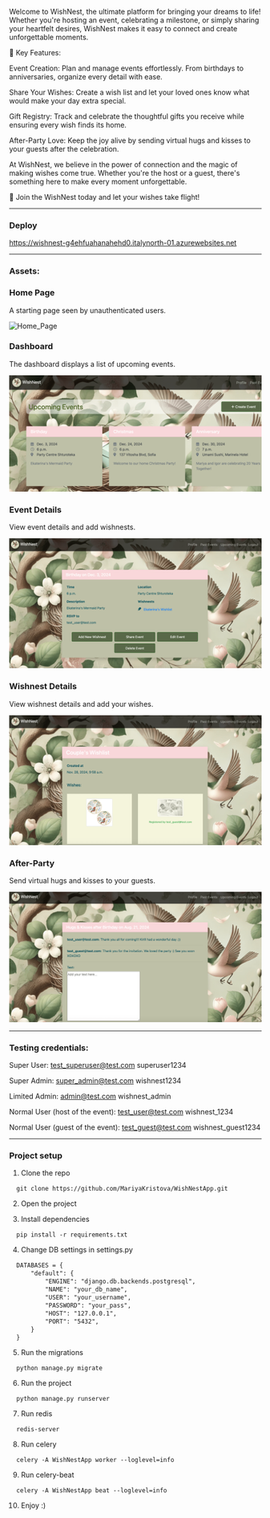 Welcome to WishNest, the ultimate platform for bringing your dreams to life! Whether you're hosting an event, celebrating a milestone, or simply sharing your heartfelt desires, WishNest makes it easy to connect and create unforgettable moments.

🌟 Key Features:

Event Creation: 
Plan and manage events effortlessly. From birthdays to anniversaries, organize every detail with ease.

Share Your Wishes: 
Create a wish list and let your loved ones know what would make your day extra special.

Gift Registry: 
Track and celebrate the thoughtful gifts you receive while ensuring every wish finds its home.

After-Party Love: 
Keep the joy alive by sending virtual hugs and kisses to your guests after the celebration.

At WishNest, we believe in the power of connection and the magic of making wishes come true. Whether you're the host or a guest, there's something here to make every moment unforgettable.

🎉 Join the WishNest today and let your wishes take flight!
_________________________

### Deploy

https://wishnest-g4ehfuahanahehd0.italynorth-01.azurewebsites.net
_________________________

### Assets:

### Home Page
A starting page seen by unauthenticated users.

![Home_Page](static/assets/homepage.png)

### Dashboard
The dashboard displays a list of upcoming events.

![Dashboard](static/assets/dashboard.png)

### Event Details
View event details and add wishnests.

![Event](static/assets/event.png)

### Wishnest Details
View wishnest details and add your wishes.

![Wishnest](static/assets/wishnest.png)

### After-Party
Send virtual hugs and kisses to your guests.

![Hugs](static/assets/hug.png)

_________________________

### Testing credentials:

Super User:
test_superuser@test.com
superuser1234

Super Admin:
super_admin@test.com
wishnest1234

Limited Admin:
admin@test.com
wishnest_admin

Normal User (host of the event):
test_user@test.com
wishnest_1234

Normal User (guest of the event):
test_guest@test.com
wishnest_guest1234
__________________________

### Project setup

1. Clone the repo

```
  git clone https://github.com/MariyaKristova/WishNestApp.git
```

2. Open the project

3. Install dependencies

```
  pip install -r requirements.txt
```

4. Change DB settings in settings.py
```
  DATABASES = {
      "default": {
          "ENGINE": "django.db.backends.postgresql",
          "NAME": "your_db_name",
          "USER": "your_username",
          "PASSWORD": "your_pass",
          "HOST": "127.0.0.1",
          "PORT": "5432",
      }
  }
 ``` 

5. Run the migrations

```
  python manage.py migrate
```

6. Run the project

```
  python manage.py runserver
```

7. Run redis

```
  redis-server
```

8. Run celery

```
  celery -A WishNestApp worker --loglevel=info
```

9. Run celery-beat

```
  celery -A WishNestApp beat --loglevel=info
```

10. Enjoy :)